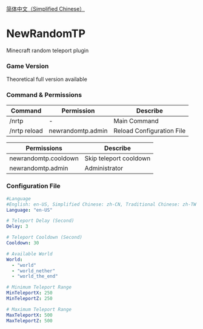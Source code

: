 [简体中文（Simplified Chinese）](https://github.com/LFMcxixif/NewRandomTP/blob/master/README_CN.md)

# NewRandomTP
Minecraft random teleport plugin

### Game Version
Theoretical full version available

### Command & Permissions
| Command    | Permission        | Describe                   |
|------------| ----------------- |----------------------------|
| /nrtp      | -                 | Main Command               |
| /nrtp reload | newrandomtp.admin | Reload Configuration File  |

| Permissions          | Describe               |
| -------------------- | ---------------------- |
| newrandomtp.cooldown | Skip teleport cooldown |
| newrandomtp.admin    | Administrator          |

### Configuration File
```yml
#Language
#English: en-US, Simplified Chinese: zh-CN, Traditional Chinese: zh-TW
Language: "en-US"

# Teleport Delay (Second)
Delay: 3

# Teleport Cooldown (Second)
Cooldown: 30

# Available World
World:
  - "world"
  - "world_nether"
  - "world_the_end"

# Minimum Teleport Range
MinTeleportX: 250
MinTeleportZ: 250

# Maximum Teleport Range
MaxTeleportX: 500
MaxTeleportZ: 500
```
